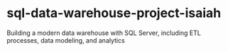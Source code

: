 # sql-data-warehouse-project-isaiah
Building a modern data warehouse with SQL Server, including ETL processes, data modeling, and analytics
